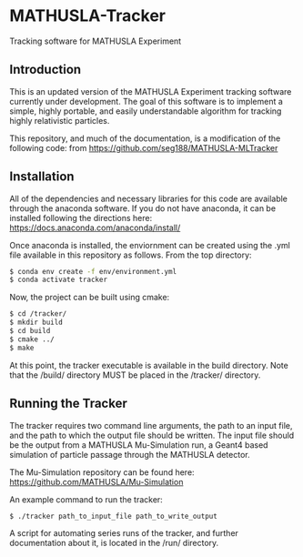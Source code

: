 # MATHUSLA-Tracker
Tracking software for MATHUSLA Experiment

## Introduction
This is an updated version of the MATHUSLA Experiment tracking software currently under development. The goal of this software is to implement a simple, highly portable, and easily understandable algorithm for tracking highly relativistic particles.

This repository, and much of the documentation, is a modification of the following code: from https://github.com/seg188/MATHUSLA-MLTracker 

## Installation

All of the dependencies and necessary libraries for this code are available through the anaconda software. If you do not have anaconda, it can be installed following the directions here: https://docs.anaconda.com/anaconda/install/

Once anaconda is installed, the enviornment can be created using the .yml file available in this repository as follows. From the top directory:

```bash
$ conda env create -f env/environment.yml
$ conda activate tracker
```

Now, the project can be built using cmake:

```bash
$ cd /tracker/
$ mkdir build
$ cd build
$ cmake ../ 
$ make 
```

At this point, the tracker executable is available in the build directory. Note that the /build/ directory MUST be placed in the /tracker/ directory. 


## Running the Tracker

The tracker requires two command line arguments, the path to an input file, and the path to which the output file should be written. The input file should be the output from a MATHUSLA Mu-Simulation run, a Geant4 based simulation of particle passage through the MATHUSLA detector. 

The Mu-Simulation repository can be found here: https://github.com/MATHUSLA/Mu-Simulation

An example command to run the tracker:

```bash
$ ./tracker path_to_input_file path_to_write_output 
```
A script for automating series runs of the tracker, and further documentation about it, is located in the /run/ directory. 



